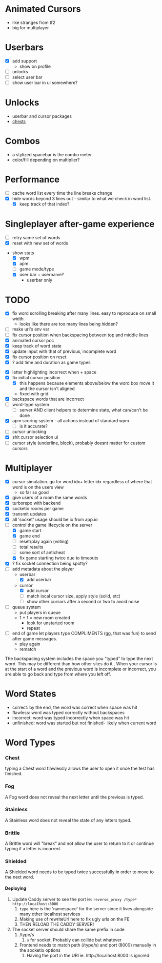 # Animated Cursors
  - like stranges from tf2
  - big for multiplayer

# Userbars
  - [x] add support
    - show on profile
  - [ ] unlocks
  - [ ] select user bar
  - [ ] show user bar in ui somewhere?

# Unlocks
  - userbar and cursor packages
  - [chests](#chest)

# Combos
  - a stylized spacebar is the combo meter
  - color/fill depending on multiplier?

# Performance
  - [ ] cache word list every time the line breaks change
  - [x] hide words beyond 3 lines out - similar to what we check in word list.
    - [x] keep track of that index?

# Singleplayer after-game experience
  - [ ] retry same set of words
  - [x] reset with new set of words
  - show stats
    - [x] wpm
    - [x] apm
    - [ ] game mode/type
    - [x] user bar + username?
      - userbar only

# TODO
- [x] fix word scrolling breaking after many lines. easy to reproduce on small width.
  - looks like there are too many lines being hidden?
- [ ] make url's env var
- [ ] fix cursor position when backspacing between top and middle lines
- [x] animated cursor poc
- [x] keep track of word state
- [x] update input with that of previous, incomplete word
- [x] fix cursor position on reset
- [x] ? add time and duration as game types
<!-- Moved to Singleplayer after-game experience -->
<!-- - [x] end game screen
  - [x] stats
  - [ ] retry
  - [x] new test -->
- [x] letter highlighting incorrect when <last letter> + space
- [x] fix initial cursor position
  - [x] this happens because elements above/below the word box move it and the cursor isn't aligned
  - fixed with grid
- [x] backspace words that are incorrect
- [ ] word-type system
  - [ ] server AND client helpers to determine state, what can/can't be done
- [x] apm scoring system - all actions instead of standard wpm
  - [ ] is it accurate?
- [ ] cursor unlocking
- [x] shit cursor selection ui
- [ ] cursor style (underline, block), probably doesnt matter for custom cursors

# Multiplayer
- [x] cursor simulation. go for word idx+ letter idx regardless of where that word is on the users view
  - so far so good
- [x] give users of a room the same words
- [x] turborepo with backend
- [x] socketio rooms per game
- [x] transmit updates
- [x] all 'socket' usage should be io from app.io
- [ ] control the game lifecycle on the server
  - [x] game start
  - [x] game end
  - [ ] reset/play again (voting)
  - [ ] total results
  - [ ] some sort of anticheat
  - [x] fix game starting twice due to timeouts
- [x] ? fix socket connection being spotty?
- [ ] add metadata about the player
  - userbar
    - [x] add userbar
  - cursor
    - [x] add cursor
    - [ ] match local cursor size, apply style (solid, etc)
    - [ ] show other cursors after a second or two to avoid noise
- [ ] queue system
  - put players in queue
  - 1 + 1 = new room created
    - <next player queue> look for unstarted room
    - repeat
- [ ] end of game let players type COMPLIMENTS (gg, that was fun) to send after game messages.
  - play again
  - rematch

The backspacing system includes the space you "typed" to type the next word. This may be different than how other sites do it.. When your cursor is at the start of a word and the previous word is incomplete or incorrect, you are able to go back and type from where you left off.

# Word States
- correct: by the end, the word was correct when space was hit
- flawless: word was typed correctly without backspaces
- incorrect: word was typed incorrectly when space was hit
- unfinished: word was started but not finished- likely when current word

# Word Types

### Chest
typing a Chest word flawlessly allows the user to open it once the test has finished.

### Fog
A Fog word does not reveal the next letter until the previous is typed.

### Stainless
A Stainless word does not reveal the state of any letters typed.

### Brittle
A Brittle word will "break" and not allow the user to return to it or continue typing if a letter is incorrect.

### Shielded
A Shielded word needs to be typed twice successfully in order to move to the next word.




#### Deploying
1. Update Caddy server to see the port ie: `reverse_proxy /type* http://localhost:8000`
   1. `type` here is the 'namespace' for the server since it lives alongside many other localhost services
   2. Making use of rewriteUrl here to fix ugly urls on the FE
   3. THEN RELOAD THE CADDY SERVER!
2. The socket server should share the same prefix in code
   1. /type/s
      1. `s` for socket. Probably can collide but whatever
   2. Frontend needs to match path (/type/s) and port (8000) manually in the socketio options
      1. Having the port in the URI ie. http://localhost:8000 is ignored
